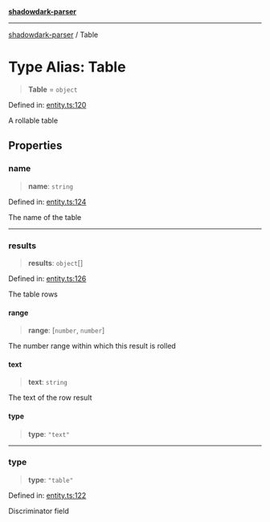 [**shadowdark-parser**](../README.md)

***

[shadowdark-parser](../globals.md) / Table

# Type Alias: Table

> **Table** = `object`

Defined in: [entity.ts:120](https://github.com/ashleytowner/shadowdark-parser/blob/1a2d078d1d27fe26e21d0272c202629e52b4f006/src/entity.ts#L120)

A rollable table

## Properties

### name

> **name**: `string`

Defined in: [entity.ts:124](https://github.com/ashleytowner/shadowdark-parser/blob/1a2d078d1d27fe26e21d0272c202629e52b4f006/src/entity.ts#L124)

The name of the table

***

### results

> **results**: `object`[]

Defined in: [entity.ts:126](https://github.com/ashleytowner/shadowdark-parser/blob/1a2d078d1d27fe26e21d0272c202629e52b4f006/src/entity.ts#L126)

The table rows

#### range

> **range**: \[`number`, `number`\]

The number range within which this result is rolled

#### text

> **text**: `string`

The text of the row result

#### type

> **type**: `"text"`

***

### type

> **type**: `"table"`

Defined in: [entity.ts:122](https://github.com/ashleytowner/shadowdark-parser/blob/1a2d078d1d27fe26e21d0272c202629e52b4f006/src/entity.ts#L122)

Discriminator field
